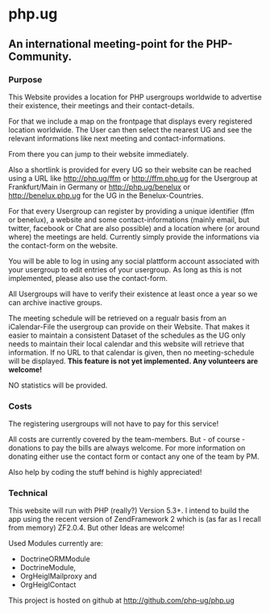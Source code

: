 # php.ug

## An international meeting-point for the PHP-Community.

### Purpose

This Website provides a location for PHP usergroups worldwide to advertise 
their existence, their meetings and their contact-details.

For that we include a map on the frontpage that displays every registered 
location worldwide. The User can then select the nearest UG and see the
relevant informations like next meeting and contact-informations.

From there you can jump to their website immediately.

Also a shortlink is provided for every UG so their website can be reached
using a URL like http://php.ug/ffm or http://ffm.php.ug for the Usergroup at 
Frankfurt/Main in Germany or http://php.ug/benelux or http://benelux.php.ug
for the UG in the Benelux-Countries.

For that every Usergroup can register by providing a unique identifier 
(ffm or benelux), a website and some contact-informations (mainly email, 
but twitter, facebook or Chat are also possible) and a location where (or 
around where) the meetings are held. Currently simply provide the informations
via the contact-form on the website.

You will be able to log in using any social plattform account associated with 
your usergroup to edit entries of your usergroup. As long as this is not 
implemented, please also use the contact-form.

All Usergroups will have to verify their existence at least once a year so we
can archive inactive groups.

The meeting schedule will be retrieved on a regualr basis from an iCalendar-File 
the usergroup can provide on their Website. That makes it easier to maintain
a consistent Dataset of the schedules as the UG only needs to maintain their 
local calendar and this website will retrieve that information. If no URL to
that calendar is given, then no meeting-schedule will be displayed. **This 
feature is not yet implemented. Any volunteers are welcome!**

NO statistics will be provided. 

### Costs

The registering usergroups will not have to pay for this service! 

All costs are currently covered by the team-members. But - of course - donations
to pay the bills are always welcome. For more information on donating either use
the contact form or contact any one of the team by PM.

Also help by coding the stuff behind is highly appreciated!

### Technical

This website will run with PHP (really?) Version 5.3+. I intend to build the
app using the recent version of ZendFramework 2 which is (as far as I recall 
from memory) ZF2.0.4. But other Ideas are welcome!

Used Modules currently are:

* DoctrineORMModule
* DoctrineModule,
* OrgHeiglMailproxy and
* OrgHeiglContact

This project is hosted on github at http://github.com/php-ug/php.ug

